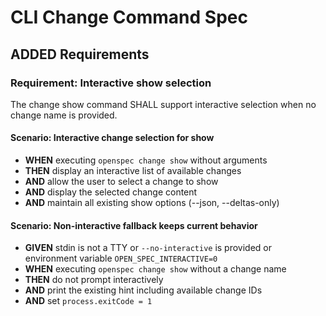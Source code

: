 # CLI Change Command Spec

## ADDED Requirements

### Requirement: Interactive show selection

The change show command SHALL support interactive selection when no change name is provided.

#### Scenario: Interactive change selection for show

- **WHEN** executing `openspec change show` without arguments
- **THEN** display an interactive list of available changes
- **AND** allow the user to select a change to show
- **AND** display the selected change content
- **AND** maintain all existing show options (--json, --deltas-only)

#### Scenario: Non-interactive fallback keeps current behavior

- **GIVEN** stdin is not a TTY or `--no-interactive` is provided or environment variable `OPEN_SPEC_INTERACTIVE=0`
- **WHEN** executing `openspec change show` without a change name
- **THEN** do not prompt interactively
- **AND** print the existing hint including available change IDs
- **AND** set `process.exitCode = 1`